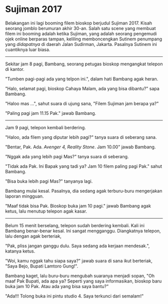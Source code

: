 # Sujiman 2017



Belakangan ini lagi booming filem bioskop berjudul Sujiman 2017. Kisah seorang jomblo berumuran akhir 30-an. Salah satu scene yang membuat filem ini booming adalah ketika Sujiman, yang adalah seorang pengemudi ojek online berparas tampan, keliling memboncengkan Sutinem penumpang yang *didapatnya* di daerah Jalan Sudirman, Jakarta. Pasalnya Sutinem ini cuantiknya luar biasa.

***

Sekitar jam 8 pagi, Bambang, seorang petugas bioskop mengangkat telepon di kantor.

"Tumben pagi-pagi ada yang telpon ini.", dalam hati Bambang agak heran.

"Halo, selamat pagi, bioskop Cahaya Malam, ada yang bisa dibantu?" sapa Bambang.

"Haloo mas ...", sahut suara di ujung sana, "Filem Sujiman jam berapa ya?"

"Paling pagi jam 11.15 Pak." jawab Bambang.

***

Jam 9 pagi, telepon kembali berdering.

"Haloo, ada filem yang diputar lebih pagi?" tanya suara di seberang sana.

"Bentar, Pak. Ada. *Avenger 4, Reality Stone*. Jam 10.00" jawab Bambang.

"Nggak ada yang lebih pagi Mas?" tanya suara di seberang.

"Tidak ada Pak. Ini Bapak yang tadi ya? Jam 10 filem paling pagi Pak." sahut Bambang.

"Bisa buka lebih pagi Mas?" tanyanya lagi.

Bambang mulai kesal. Pasalnya, dia sedang agak terburu-buru mengerjakan laporan mingguan.

"Maaf tidak bisa Pak. Bioskop buka jam 10 pagi." jawab Bambang agak ketus, lalu menutup telepon agak kasar.

***

Belum 15 menit berselang, telepon sudah berdering kembali. Kali ini Bambang benar-benar kesal. Ini sangat mengganggu. Diangkatnya telepon, lalu dengan agak berteriak,

"Pak, pliss jangan ganggu dulu. Saya sedang ada kerjaan mendesak.", katanya ketus.

"Woi, kamu nggak tahu siapa saya?" jawab suara di sana ikut berteriak, "Saya Bejo, Bupati Lamtoro Gung!".

Bambang kaget, lalu buru-buru mengubah suaranya menjadi sopan, "Oh maaf Pak Bupati, ada apa ya? Seperti yang saya informasikan, bioskop baru buka jam 10 Pak. Atau ada yang bisa saya bantu?"

"Ada!!! Tolong buka ini pintu studio 4. Saya terkunci dari semalam!"

